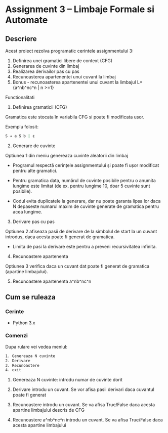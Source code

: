 # Assignment 3 – Limbaje Formale si Automate

## Descriere

Acest proiect rezolva programatic cerintele assignmentului 3:

1. Definirea unei gramatici libere de context (CFG)
2. Generarea de cuvinte din limbaj
3. Realizarea derivailor pas cu pas
4. Recunoasterea apartenentei unui cuvant la limbaj
5. Bonus - recunoasterea apartenentei unui cuvant la limbajul L={a^nb^nc^n | n >=1}

Functionalitati 

1. Definirea gramaticii (CFG)

Gramatica este stocata în variabila CFG si poate fi modificata usor.

Exemplu folosit:
```bash
S → a S b | ε
```

2. Generare de cuvinte

Optiunea 1 din meniu genereaza cuvinte aleatorii din limbaj
- Programul respectă cerințele assignmentului și poate fi ușor modificat pentru alte gramatici.

- Pentru gramatica data, numărul de cuvinte posibile pentru o anumita lungime este limitat (de ex. pentru lungime 10, doar 5 cuvinte sunt posibile).

- Codul evita duplicatele la generare, dar nu poate garanta lipsa lor daca N depaseste numarul maxim de cuvinte generate de gramatica pentru acea lungime.

3. Derivare pas cu pas

Optiunea 2 afiseaza pasii de derivare de la simbolul de start la un cuvant introdus, daca acesta poate fi generat de gramatica.

- Limita de pasi la derivare este pentru a preveni recursivitatea infinita.

4. Recunoastere apartenenta

Optiunea 3 verifica daca un cuvant dat poate fi generat de gramatica (apartine limbajului).

5. Recunoastere apartenenta a^nb^nc^n



## Cum se ruleaza

### Cerinte
- Python 3.x

### Comenzi
Dupa rulare vei vedea meniul:

```bash
1. Genereaza N cuvinte
2. Derivare
3. Recunoastere
4. exit
```
1. Genereaza N cuvinte:
    introdu numar de cuvinte dorit

2. Derivare
    introdu un cuvant. Se vor afisa pasii derivari daca cuvantul poate fi generat

3. Recunoastere
    introdu un cuvant. Se va afisa True/False daca acesta apartine limbajului descris de CFG

5. Recunoastere a^nb^nc^n
    introdu un cuvant. Se va afisa True/False daca acesta apartine limbajului 
